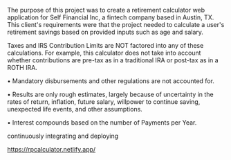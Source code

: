 
The purpose of this project was to create a retirement calculator web application for Self Financial Inc, a fintech company based in Austin, TX. This client's requirements were that the project needed to calculate a user's retirement savings based on provided inputs such as age and salary.

Taxes and IRS Contribution Limits are NOT
factored into any of these calculations. For example,
this calculator does not take into account whether
contributions are pre-tax as in a traditional IRA or
post-tax as in a ROTH IRA.

• Mandatory disbursements and other regulations
are not accounted for.

• Results are only rough estimates, largely because
of uncertainty in the rates of return, inflation, future
salary, willpower to continue saving, unexpected life
events, and other assumptions.

• Interest compounds based on the number of 
Payments per Year.




continuously integrating and deploying

https://rpcalculator.netlify.app/
